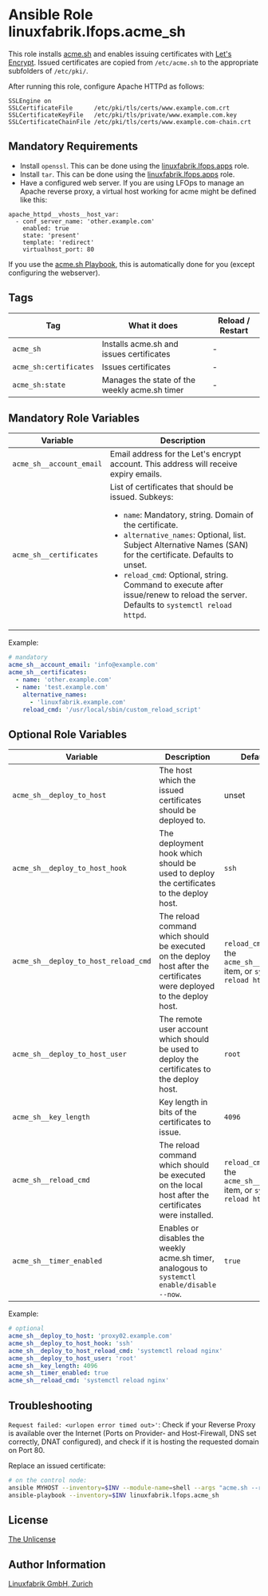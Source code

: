 # Ansible Role linuxfabrik.lfops.acme_sh

This role installs [acme.sh](https://github.com/acmesh-official/acme.sh) and enables issuing certificates with [Let's Encrypt](https://letsencrypt.org). Issued certificates are copied from `/etc/acme.sh` to the appropriate subfolders of `/etc/pki/`.

After running this role, configure Apache HTTPd as follows:
```
SSLEngine on
SSLCertificateFile      /etc/pki/tls/certs/www.example.com.crt
SSLCertificateKeyFile   /etc/pki/tls/private/www.example.com.key
SSLCertificateChainFile /etc/pki/tls/certs/www.example.com-chain.crt
```

## Mandatory Requirements

* Install `openssl`. This can be done using the [linuxfabrik.lfops.apps](https://github.com/Linuxfabrik/lfops/tree/main/roles/apps) role.
* Install `tar`. This can be done using the [linuxfabrik.lfops.apps](https://github.com/Linuxfabrik/lfops/tree/main/roles/apps) role.
* Have a configured web server. If you are using LFOps to manage an Apache reverse proxy, a virtual host working for acme might be defined like this:

```
apache_httpd__vhosts__host_var:
  - conf_server_name: 'other.example.com'
    enabled: true
    state: 'present'
    template: 'redirect'
    virtualhost_port: 80
```

If you use the [acme.sh Playbook](https://github.com/Linuxfabrik/lfops/blob/main/playbooks/acme_sh.yml), this is automatically done for you (except configuring the webserver).


## Tags

| Tag                    | What it does                                  | Reload / Restart |
| ---                    | ------------                                  | ---------------- |
| `acme_sh`              | Installs acme.sh and issues certificates      | - |
| `acme_sh:certificates` | Issues certificates                           | - |
| `acme_sh:state`        | Manages the state of the weekly acme.sh timer | - |


## Mandatory Role Variables

| Variable                 | Description                                                                           |
| --------                 | -----------                                                                           |
| `acme_sh__account_email` | Email address for the Let's encrypt account. This address will receive expiry emails. |
| `acme_sh__certificates`  | List of certificates that should be issued. Subkeys: <ul><li>`name`: Mandatory, string. Domain of the certificate.</li><li>`alternative_names`: Optional, list. Subject Alternative Names (SAN) for the certificate. Defaults to unset.</li><li>`reload_cmd`: Optional, string. Command to execute after issue/renew to reload the server. Defaults to `systemctl reload httpd`.</li></ul> |

Example:
```yaml
# mandatory
acme_sh__account_email: 'info@example.com'
acme_sh__certificates:
  - name: 'other.example.com'
  - name: 'test.example.com'
    alternative_names:
      - 'linuxfabrik.example.com'
    reload_cmd: '/usr/local/sbin/custom_reload_script'
```


## Optional Role Variables

| Variable | Description | Default Value |
| -------- | ----------- | ------------- |
| `acme_sh__deploy_to_host`  | The host which the issued certificates should be deployed to. | unset |
| `acme_sh__deploy_to_host_hook`  | The deployment hook which should be used to deploy the certificates to the deploy host. | `ssh` |
| `acme_sh__deploy_to_host_reload_cmd`  | The reload command which should be executed on the deploy host after the certificates were deployed to the deploy host. | `reload_cmd` subkey of the `acme_sh__certificates` item, or `systemctl reload httpd` |
| `acme_sh__deploy_to_host_user`  | The remote user account which should be used to deploy the certificates to the deploy host. | `root` |
| `acme_sh__key_length`  | Key length in bits of the certificates to issue. | `4096` |
| `acme_sh__reload_cmd` | The reload command which should be executed on the local host after the certificates were installed. | `reload_cmd` subkey of the `acme_sh__certificates` item, or `systemctl reload httpd` |
| `acme_sh__timer_enabled` | Enables or disables the weekly acme.sh timer, analogous to `systemctl enable/disable --now`. | `true` |

Example:
```yaml
# optional
acme_sh__deploy_to_host: 'proxy02.example.com'
acme_sh__deploy_to_host_hook: 'ssh'
acme_sh__deploy_to_host_reload_cmd: 'systemctl reload nginx'
acme_sh__deploy_to_host_user: 'root'
acme_sh__key_length: 4096
acme_sh__timer_enabled: true
acme_sh__reload_cmd: 'systemctl reload nginx'
```


## Troubleshooting

`Request failed: <urlopen error timed out>'`: Check if your Reverse Proxy is available over the Internet (Ports on Provider- and Host-Firewall, DNS set correctly, DNAT configured), and check if it is hosting the requested domain on Port 80.

Replace an issued certificate:

```bash
# on the control node:
ansible MYHOST --inventory=$INV --module-name=shell --args "acme.sh --remove --domain www.example.com; rm -rf /etc/acme.sh/certs/www.example.com/"
ansible-playbook --inventory=$INV linuxfabrik.lfops.acme_sh
```


## License

[The Unlicense](https://unlicense.org/)


## Author Information

[Linuxfabrik GmbH, Zurich](https://www.linuxfabrik.ch)
